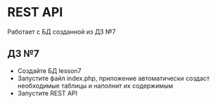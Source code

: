 # REST API
Работает с БД созданной из ДЗ №7
## ДЗ №7
- Создайте БД lesson7
- Запустите файл index.php, приложение автоматически создаст необходимые таблицы и наполнит их содержимым
- Запустите REST API